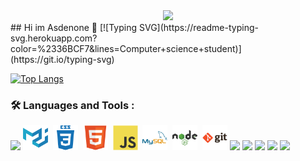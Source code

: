 <div id="header" align="center">
  <img src="https://media2.giphy.com/media/v1.Y2lkPTc5MGI3NjExNzRyYjFsNm9kNnptNW9kbWMwYjY3cWJqNDJzbXd5NzdqejZueGlwciZlcD12MV9pbnRlcm5hbF9naWZfYnlfaWQmY3Q9Zw/gmDwphaOWmfkY/giphy.gif" width="500"/>
</div>
## Hi im Asdenone 👋
[![Typing SVG](https://readme-typing-svg.herokuapp.com?color=%2336BCF7&lines=Computer+science+student)](https://git.io/typing-svg)

[![Top Langs](https://github-readme-stats.vercel.app/api/top-langs/?username=anuraghazra)](https://github.com/anuraghazra/github-readme-stats)
### :hammer_and_wrench: Languages and Tools :
<div>
  <img src="https://cdn.jsdelivr.net/gh/devicons/devicon@latest/icons/go/go-original-wordmark.svg" />
  <img src="https://github.com/devicons/devicon/blob/master/icons/materialui/materialui-original.svg" title="Material UI" alt="Material UI" width="40" height="40"/>&nbsp;
  <img src="https://github.com/devicons/devicon/blob/master/icons/css3/css3-plain-wordmark.svg"  title="CSS3" alt="CSS" width="40" height="40"/>&nbsp;
  <img src="https://github.com/devicons/devicon/blob/master/icons/html5/html5-original.svg" title="HTML5" alt="HTML" width="40" height="40"/>&nbsp;
  <img src="https://github.com/devicons/devicon/blob/master/icons/javascript/javascript-original.svg" title="JavaScript" alt="JavaScript" width="40" height="40"/>&nbsp;
  <img src="https://github.com/devicons/devicon/blob/master/icons/mysql/mysql-original-wordmark.svg" title="MySQL"  alt="MySQL" width="40" height="40"/>&nbsp;
  <img src="https://github.com/devicons/devicon/blob/master/icons/nodejs/nodejs-original-wordmark.svg" title="NodeJS" alt="NodeJS" width="40" height="40"/>&nbsp;
  <img src="https://github.com/devicons/devicon/blob/master/icons/git/git-original-wordmark.svg" title="Git" **alt="Git" width="40" height="40"/>
  <img src="https://cdn.jsdelivr.net/gh/devicons/devicon@latest/icons/bash/bash-original.svg" />
  <img src="https://cdn.jsdelivr.net/gh/devicons/devicon@latest/icons/azuresqldatabase/azuresqldatabase-original.svg" />
  <img src="https://cdn.jsdelivr.net/gh/devicons/devicon@latest/icons/blender/blender-original.svg" />        
  <img src="https://cdn.jsdelivr.net/gh/devicons/devicon@latest/icons/cplusplus/cplusplus-original.svg" />
  <img src="https://cdn.jsdelivr.net/gh/devicons/devicon@latest/icons/flask/flask-original.svg" />
</div>
<!--
**Asdenone/Asdenone** is a ✨ _special_ ✨ repository because its `README.md` (this file) appears on your GitHub profile.

Here are some ideas to get you started:

- 🔭 I’m currently working on ...
- 🌱 I’m currently learning ...
- 👯 I’m looking to collaborate on ...
- 🤔 I’m looking for help with ...
- 💬 Ask me about ...
- 📫 How to reach me: ...
- 😄 Pronouns: ...
- ⚡ Fun fact: ...
-->
